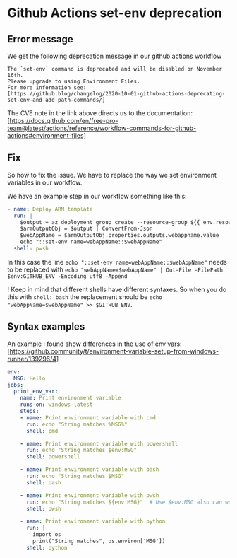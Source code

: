 # Github Actions set-env deprecation

## Error message
We get the following deprecation message in our github actions workflow
```
The `set-env` command is deprecated and will be disabled on November 16th. 
Please upgrade to using Environment Files. 
For more information see: 
[https://github.blog/changelog/2020-10-01-github-actions-deprecating-set-env-and-add-path-commands/]
```

The CVE note in the link above directs us to the documentation: [https://docs.github.com/en/free-pro-team@latest/actions/reference/workflow-commands-for-github-actions#environment-files]


## Fix
So how to fix the issue. 
We have to replace the way we set environment variables in our workflow.

We have an example step in our workflow something like this: 

```yml
- name: Deploy ARM template
  run: |
    $output = az deployment group create --resource-group ${{ env.resourcegroup }} --template-file azuredeploy.json --parameters environment=dev --parameters administratorLogin=JallaJalla --parameters administratorLoginPassword=${{ secrets.DBPASSWORD }}
    $armOutputObj = $output | ConvertFrom-Json
    $webAppName = $armOutputObj.properties.outputs.webappname.value
    echo "::set-env name=webAppName::$webAppName"
  shell: pwsh
```

In this case the line 
`echo "::set-env name=webAppName::$webAppName"` 
needs to be replaced with 
`echo "webAppName=$webAppName" | Out-File -FilePath $env:GITHUB_ENV -Encoding utf8 -Append`

! Keep in mind that different shells have different syntaxes. 
So when you do this with `shell: bash` the replacement should be `echo "webAppName=$webAppName" >> $GITHUB_ENV`.

## Syntax examples
An example I found show differences in the use of env vars: [https://github.community/t/environment-variable-setup-from-windows-runner/139296/4]

```yml
env:
  MSG: Hello
jobs:
  print_env_var:
    name: Print environment variable
    runs-on: windows-latest
    steps:
    - name: Print environment variable with cmd 
      run: echo "String matches %MSG%"
      shell: cmd

    - name: Print environment variable with powershell 
      run: echo "String matches $env:MSG"
      shell: powershell

    - name: Print environment variable with bash 
      run: echo "String matches $MSG"
      shell: bash

    - name: Print environment variable with pwsh 
      run: echo "String matches ${env:MSG}"  # Use $env:MSG also can work
      shell: pwsh

    - name: Print environment variable with python
      run: |
        import os
        print("String matches", os.environ['MSG'])
      shell: python
```







